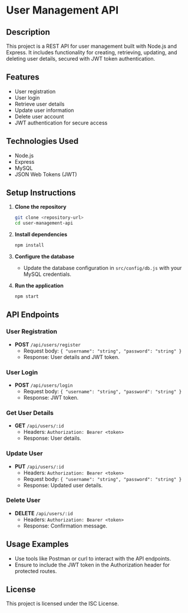 # User Management API

## Description
This project is a REST API for user management built with Node.js and Express. It includes functionality for creating, retrieving, updating, and deleting user details, secured with JWT token authentication.

## Features
- User registration
- User login
- Retrieve user details
- Update user information
- Delete user account
- JWT authentication for secure access

## Technologies Used
- Node.js
- Express
- MySQL
- JSON Web Tokens (JWT)

## Setup Instructions

1. **Clone the repository**
   ```bash
   git clone <repository-url>
   cd user-management-api
   ```

2. **Install dependencies**
   ```bash
   npm install
   ```

3. **Configure the database**
   - Update the database configuration in `src/config/db.js` with your MySQL credentials.

4. **Run the application**
   ```bash
   npm start
   ```

## API Endpoints

### User Registration
- **POST** `/api/users/register`
  - Request body: `{ "username": "string", "password": "string" }`
  - Response: User details and JWT token.

### User Login
- **POST** `/api/users/login`
  - Request body: `{ "username": "string", "password": "string" }`
  - Response: JWT token.

### Get User Details
- **GET** `/api/users/:id`
  - Headers: `Authorization: Bearer <token>`
  - Response: User details.

### Update User
- **PUT** `/api/users/:id`
  - Headers: `Authorization: Bearer <token>`
  - Request body: `{ "username": "string", "password": "string" }`
  - Response: Updated user details.

### Delete User
- **DELETE** `/api/users/:id`
  - Headers: `Authorization: Bearer <token>`
  - Response: Confirmation message.

## Usage Examples
- Use tools like Postman or curl to interact with the API endpoints.
- Ensure to include the JWT token in the Authorization header for protected routes.

## License
This project is licensed under the ISC License.
